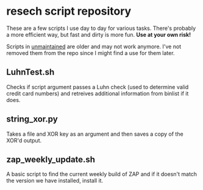 resech script repository
=====

These are a few scripts I use day to day for various tasks. There's probably a more efficient way, but fast and dirty is more fun. **Use at your own risk!**

Scripts in [unmaintained](./unmaintained) are older and may not work anymore. I've not removed them from the repo since I might find a use for them later.

LuhnTest.sh
------
Checks if script argument passes a Luhn check (used to determine valid credit card numbers) and retreives additional information from binlist if it does.

string_xor.py
------
Takes a file and XOR key as an argument and then saves a copy of the XOR'd output.


zap_weekly_update.sh
------
A basic script to find the current weekly build of ZAP and if it doesn't match the version we have installed, install it.